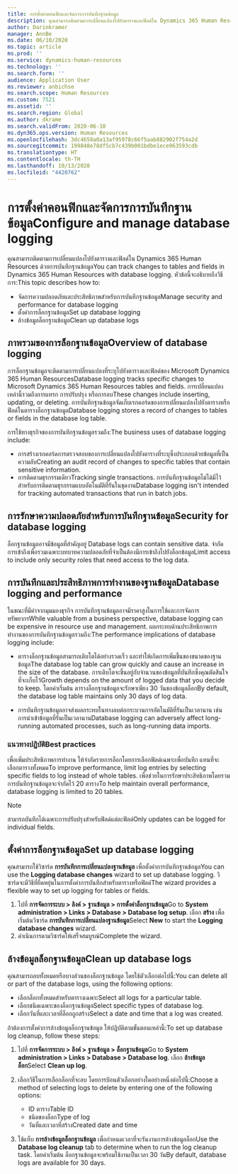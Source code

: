```yaml
---
title: การตั้งค่าคอนฟิกและจัดการการบันทึกฐานข้อมูล
description: คุณสามารถติดตามการเปลี่ยนแปลงไปยังตารางและฟิลด์ใน Dynamics 365 Human Resources ด้วยการบันทึกฐานข้อมูล
author: Darinkramer
manager: AnnBe
ms.date: 06/10/2020
ms.topic: article
ms.prod: ''
ms.service: dynamics-human-resources
ms.technology: ''
ms.search.form: ''
audience: Application User
ms.reviewer: anbichse
ms.search.scope: Human Resources
ms.custom: 7521
ms.assetid: ''
ms.search.region: Global
ms.author: dkrame
ms.search.validFrom: 2020-06-10
ms.dyn365.ops.version: Human Resources
ms.openlocfilehash: 3dc4658a0a13af95978c66f5aab882902f754a2d
ms.sourcegitcommit: 199848e78df5cb7c439b001bdbe1ece963593cdb
ms.translationtype: HT
ms.contentlocale: th-TH
ms.lasthandoff: 10/13/2020
ms.locfileid: "4420762"
---
```

# <a name="configure-and-manage-database-logging"></a><span data-ttu-id="fc398-103">การตั้งค่าคอนฟิกและจัดการการบันทึกฐานข้อมูล</span><span class="sxs-lookup"><span data-stu-id="fc398-103">Configure and manage database logging</span></span>

<span data-ttu-id="fc398-104">คุณสามารถติดตามการเปลี่ยนแปลงไปยังตารางและฟิลด์ใน Dynamics 365 Human Resources ด้วยการบันทึกฐานข้อมูล</span><span class="sxs-lookup"><span data-stu-id="fc398-104">You can track changes to tables and fields in Dynamics 365 Human Resources with database logging.</span></span> <span data-ttu-id="fc398-105">หัวข้อนี้จะอธิบายถึงวิธีการ:</span><span class="sxs-lookup"><span data-stu-id="fc398-105">This topic describes how to:</span></span>

- <span data-ttu-id="fc398-106">จัดการความปลอดภัยและประสิทธิภาพสำหรับการบันทึกฐานข้อมูล</span><span class="sxs-lookup"><span data-stu-id="fc398-106">Manage security and performance for database logging</span></span>
- <span data-ttu-id="fc398-107">ตั้งค่าการล็อกฐานข้อมูล</span><span class="sxs-lookup"><span data-stu-id="fc398-107">Set up database logging</span></span>
- <span data-ttu-id="fc398-108">ล้างข้อมูลล็อกฐานข้อมูล</span><span class="sxs-lookup"><span data-stu-id="fc398-108">Clean up database logs</span></span>

## <a name="overview-of-database-logging"></a><span data-ttu-id="fc398-109">ภาพรวมของการล็อกฐานข้อมูล</span><span class="sxs-lookup"><span data-stu-id="fc398-109">Overview of database logging</span></span>

<span data-ttu-id="fc398-110">การล็อกฐานข้อมูลจะติดตามการเปลี่ยนแปลงที่ระบุไปยังตารางและฟิลด์ของ Microsoft Dynamics 365 Human Resources</span><span class="sxs-lookup"><span data-stu-id="fc398-110">Database logging tracks specific changes to Microsoft Dynamics 365 Human Resources tables and fields.</span></span> <span data-ttu-id="fc398-111">การเปลี่ยนแปลงเหล่านี้รวมถึงการแทรก การปรับปรุง หรือการลบ</span><span class="sxs-lookup"><span data-stu-id="fc398-111">These changes include inserting, updating, or deleting.</span></span> <span data-ttu-id="fc398-112">การบันทึกฐานข้อมูลจัดเก็บเรกคอร์ดของการเปลี่ยนแปลงไปยังตารางหรือฟิลด์ในตารางล็อกฐานข้อมูล</span><span class="sxs-lookup"><span data-stu-id="fc398-112">Database logging stores a record of changes to tables or fields in the database log table.</span></span>

<span data-ttu-id="fc398-113">การใช้ทางธุรกิจของการบันทึกฐานข้อมูลรวมถึง:</span><span class="sxs-lookup"><span data-stu-id="fc398-113">The business uses of database logging include:</span></span>

- <span data-ttu-id="fc398-114">การสร้างเรกคอร์ดการตรวจสอบของการเปลี่ยนแปลงไปยังตารางที่ระบุซึ่งประกอบด้วยข้อมูลที่เป็นความลับ</span><span class="sxs-lookup"><span data-stu-id="fc398-114">Creating an audit record of changes to specific tables that contain sensitive information.</span></span>
- <span data-ttu-id="fc398-115">การติดตามธุรกรรมเดียว</span><span class="sxs-lookup"><span data-stu-id="fc398-115">Tracking single transactions.</span></span> <span data-ttu-id="fc398-116">การบันทึกฐานข้อมูลไม่ได้มีไว้สำหรับการติดตามธุรกรรมแบบอัตโนมัติที่รันในชุดงาน</span><span class="sxs-lookup"><span data-stu-id="fc398-116">Database logging isn't intended for tracking automated transactions that run in batch jobs.</span></span>

## <a name="security-for-database-logging"></a><span data-ttu-id="fc398-117">การรักษาความปลอดภัยสำหรับการบันทึกฐานข้อมูล</span><span class="sxs-lookup"><span data-stu-id="fc398-117">Security for database logging</span></span>

<span data-ttu-id="fc398-118">ล็อกฐานข้อมูลอาจมีข้อมูลที่สำคัญอยู่ </span><span class="sxs-lookup"><span data-stu-id="fc398-118">Database logs can contain sensitive data.</span></span> <span data-ttu-id="fc398-119">จำกัดการเข้าถึงเพื่อรวมเฉพาะบทบาทความปลอดภัยที่จำเป็นต้องมีการเข้าถึงไปยังล็อกข้อมูล</span><span class="sxs-lookup"><span data-stu-id="fc398-119">Limit access to include only security roles that need access to the log data.</span></span>

## <a name="database-logging-and-performance"></a><span data-ttu-id="fc398-120">การบันทึกและประสิทธิภาพการทำงานของฐานข้อมูล</span><span class="sxs-lookup"><span data-stu-id="fc398-120">Database logging and performance</span></span>

<span data-ttu-id="fc398-121">ในขณะที่มีค่าจากมุมมองธุรกิจ การบันทึกฐานข้อมูลอาจมีราคาสูงในการใช้และการจัดการทรัพยากร</span><span class="sxs-lookup"><span data-stu-id="fc398-121">While valuable from a business perspective, database logging can be expensive in resource use and management.</span></span> <span data-ttu-id="fc398-122">ผลกระทบด้านประสิทธิภาพการทำงานของการบันทึกฐานข้อมูลรวมถึง:</span><span class="sxs-lookup"><span data-stu-id="fc398-122">The performance implications of database logging include:</span></span>

- <span data-ttu-id="fc398-123">ตารางล็อกฐานข้อมูลสามารถเติบโตได้อย่างรวดเร็ว และทำให้เกิดการเพิ่มขึ้นของขนาดของฐานข้อมูล</span><span class="sxs-lookup"><span data-stu-id="fc398-123">The database log table can grow quickly and cause an increase in the size of the database.</span></span> <span data-ttu-id="fc398-124">การเติบโตจะขึ้นอยู่กับจำนวนของข้อมูลที่บันทึกซึ่งคุณตัดสินใจที่จะเก็บไว้</span><span class="sxs-lookup"><span data-stu-id="fc398-124">Growth depends on the amount of logged data that you decide to keep.</span></span> <span data-ttu-id="fc398-125">โดยค่าเริ่มต้น ตารางล็อกฐานข้อมูลจะรักษาเพียง 30 วันของข้อมูลล็อก</span><span class="sxs-lookup"><span data-stu-id="fc398-125">By default, the database log table maintains only 30 days of log data.</span></span> 

- <span data-ttu-id="fc398-126">การบันทึกฐานข้อมูลอาจส่งผลกระทบในทางลบต่อกระบวนการอัตโนมัติที่รันเป็นเวลานาน เช่น การนำเข้าข้อมูลที่รันเป็นเวลานาน</span><span class="sxs-lookup"><span data-stu-id="fc398-126">Database logging can adversely affect long-running automated processes, such as long-running data imports.</span></span>

### <a name="best-practices"></a><span data-ttu-id="fc398-127">แนวทางปฏิบัติ</span><span class="sxs-lookup"><span data-stu-id="fc398-127">Best practices</span></span>

<span data-ttu-id="fc398-128">เพื่อเพิ่มประสิทธิภาพการทำงาน ให้จำกัดรายการล็อกโดยการเลือกฟิลด์เฉพาะเพื่อบันทึก แทนที่จะเลือกตารางทั้งหมด</span><span class="sxs-lookup"><span data-stu-id="fc398-128">To improve performance, limit log entries by selecting specific fields to log instead of whole tables.</span></span> <span data-ttu-id="fc398-129">เพื่อช่วยในการรักษาประสิทธิภาพโดยรวม การบันทึกฐานข้อมูลจะจำกัดไว้ 20 ตาราง</span><span class="sxs-lookup"><span data-stu-id="fc398-129">To help maintain overall performance, database logging is limited to 20 tables.</span></span>

> [!NOTE]
> <span data-ttu-id="fc398-130">สามารถบันทึกได้เฉพาะการปรับปรุงสำหรับฟิลด์แต่ละฟิลด์</span><span class="sxs-lookup"><span data-stu-id="fc398-130">Only updates can be logged for individual fields.</span></span>

## <a name="set-up-database-logging"></a><span data-ttu-id="fc398-131">ตั้งค่าการล็อกฐานข้อมูล</span><span class="sxs-lookup"><span data-stu-id="fc398-131">Set up database logging</span></span>

<span data-ttu-id="fc398-132">คุณสามารถใช้วิซาร์ด **การบันทึกการเปลี่ยนแปลงฐานข้อมูล** เพื่อตั้งค่าการบันทึกฐานข้อมูล</span><span class="sxs-lookup"><span data-stu-id="fc398-132">You can use the **Logging database changes** wizard to set up database logging.</span></span> <span data-ttu-id="fc398-133">วิซาร์ดจะมีวิธีที่ยืดหยุ่นในการตั้งค่าการบันทึกสำหรับตารางหรือฟิลด์</span><span class="sxs-lookup"><span data-stu-id="fc398-133">The wizard provides a flexible way to set up logging for tables or fields.</span></span>

1. <span data-ttu-id="fc398-134">ไปที่ **การจัดการระบบ > ลิงค์ > ฐานข้อมูล > การตั้งค่าล็อกฐานข้อมูล**</span><span class="sxs-lookup"><span data-stu-id="fc398-134">Go to **System administration > Links > Database > Database log setup**.</span></span> <span data-ttu-id="fc398-135">เลือก **สร้าง** เพื่อเริ่มต้นวิซาร์ด **การบันทึกการเปลี่ยนแปลงฐานข้อมูล**</span><span class="sxs-lookup"><span data-stu-id="fc398-135">Select **New** to start the **Logging database changes** wizard.</span></span>
2. <span data-ttu-id="fc398-136">ดำเนินการตามวิซาร์ดให้เสร็จสมบูรณ์</span><span class="sxs-lookup"><span data-stu-id="fc398-136">Complete the wizard.</span></span>

## <a name="clean-up-database-logs"></a><span data-ttu-id="fc398-137">ล้างข้อมูลล็อกฐานข้อมูล</span><span class="sxs-lookup"><span data-stu-id="fc398-137">Clean up database logs</span></span>

<span data-ttu-id="fc398-138">คุณสามารถลบทั้งหมดหรือบางส่วนของล็อกฐานข้อมูล โดยใช้ตัวเลือกต่อไปนี้:</span><span class="sxs-lookup"><span data-stu-id="fc398-138">You can delete all or part of the database logs, using the following options:</span></span>

- <span data-ttu-id="fc398-139">เลือกล็อกทั้งหมดสำหรับตารางเฉพาะ</span><span class="sxs-lookup"><span data-stu-id="fc398-139">Select all logs for a particular table.</span></span>
- <span data-ttu-id="fc398-140">เลือกชนิดเฉพาะของล็อกฐานข้อมูล</span><span class="sxs-lookup"><span data-stu-id="fc398-140">Select specific types of database log.</span></span>
- <span data-ttu-id="fc398-141">เลือกวันที่และเวลาที่ล็อกถูกสร้าง</span><span class="sxs-lookup"><span data-stu-id="fc398-141">Select a date and time that a log was created.</span></span>

<span data-ttu-id="fc398-142">ถ้าต้องการตั้งค่าการล้างข้อมูลล็อกฐานข้อมูล ให้ปฏิบัติตามขั้นตอนเหล่านี้:</span><span class="sxs-lookup"><span data-stu-id="fc398-142">To set up database log cleanup, follow these steps:</span></span> 

1. <span data-ttu-id="fc398-143">ไปที่ **การจัดการระบบ > ลิงค์ > ฐานข้อมูล > ล็อกฐานข้อมูล**</span><span class="sxs-lookup"><span data-stu-id="fc398-143">Go to **System administration > Links > Database > Database log**.</span></span> <span data-ttu-id="fc398-144">เลือก **ล้างข้อมูลล็อก**</span><span class="sxs-lookup"><span data-stu-id="fc398-144">Select **Clean up log**.</span></span>

2. <span data-ttu-id="fc398-145">เลือกวิธีในการเลือกล็อกที่จะลบ โดยการป้อนตัวเลือกอย่างใดอย่างหนึ่งต่อไปนี้:</span><span class="sxs-lookup"><span data-stu-id="fc398-145">Choose a method of selecting logs to delete by entering one of the following options:</span></span>

   - <span data-ttu-id="fc398-146">ID ตาราง</span><span class="sxs-lookup"><span data-stu-id="fc398-146">Table ID</span></span>
   - <span data-ttu-id="fc398-147">ชนิดของล็อก</span><span class="sxs-lookup"><span data-stu-id="fc398-147">Type of log</span></span>
   - <span data-ttu-id="fc398-148">วันที่และเวลาที่สร้าง</span><span class="sxs-lookup"><span data-stu-id="fc398-148">Created date and time</span></span>

3. <span data-ttu-id="fc398-149">ใช้แท็บ **การล้างข้อมูลล็อกฐานข้อมูล** เพื่อกำหนดเวลาที่จะรันงานการล้างข้อมูลล็อก</span><span class="sxs-lookup"><span data-stu-id="fc398-149">Use the **Database log cleanup** tab to determine when to run the log cleanup task.</span></span> <span data-ttu-id="fc398-150">โดยค่าเริ่มต้น ล็อกฐานข้อมูลจะพร้อมใช้งานเป็นเวลา 30 วัน</span><span class="sxs-lookup"><span data-stu-id="fc398-150">By default, database logs are available for 30 days.</span></span>
